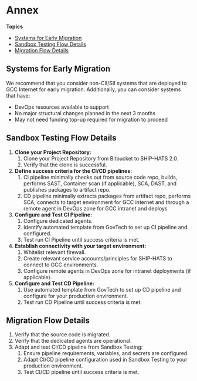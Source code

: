 # Annex


**Topics**
- [Systems for Early Migration](#systems-for-early-migration)
- [Sandbox Testing Flow Details](#sandbox-testing-flow-details)
- [Migration Flow Details](#migration-flow-details)


## Systems for Early Migration  

We recommend that you consider non-CII/SII systems that are deployed to GCC Internet for early migration. Additionally, you can consider systems that have:

- DevOps resources available to support
- No major structural changes planned in the next 3 months
- May not need funding top-up required for migration to proceed


## Sandbox Testing Flow Details

1.	**Clone your Project Repository:** 
    1. Clone your Project Repository from Bitbucket to SHIP-HATS 2.0. 
    1.	Verify that the clone is successful.
1.	**Define success criteria for the CI/CD pipelines:**
    1. CI pipeline minimally checks out from source code repo, builds, performs SAST, Container scan (if applicable), SCA, DAST, and publishes packages to artifact repo.
    1. CD pipeline minimally extracts packages from artifact repo, performs SCA, connects to target environment for GCC internet and through a remote agent in DevOps zone for GCC intranet and deploys
1.	**Configure and Test CI Pipeline:**
    1.	Configure dedicated agents.
    1.	Identify automated template from GovTech to set up CI pipeline and configured.
    1.	Test run CI Pipeline until success criteria is met.
1.	**Establish connectivity with your target environment:** 
    1. Whitelist relevant firewall.
    1. Create relevant service accounts/principles for SHIP-HATS to connect to GCC environments.
    1. Configure remote agents in DevOps zone for intranet deployments (if applicable).
1.	**Configure and Test CD Pipeline:**
    1. Use automated template from GovTech to set up CD pipeline and configure for your production environment.
    1. Test run CD Pipeline until success criteria is met. 

## Migration Flow Details

1. Verify that the source code is migrated.
1. Verify that the dedicated agents are operational.
2. Adapt and test CI/CD pipeline from Sandbox Testing: 
    1. Ensure pipeline requirements, variables, and secrets are configured.
    1. Adapt CI/CD pipeline configuration used in Sandbox Testing to your production environment.
    1. Test CI/CD pipeline until success criteria is met.
